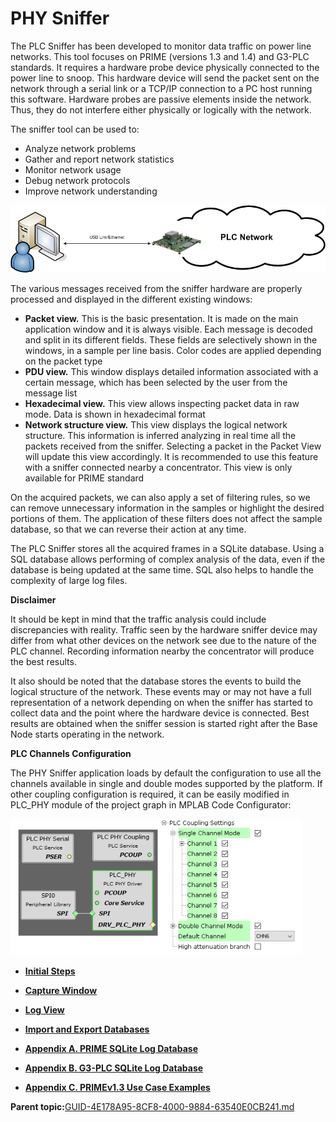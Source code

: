 # PHY Sniffer

The PLC Sniffer has been developed to monitor data traffic on power line networks. This tool focuses on PRIME \(versions 1.3 and 1.4\) and G3-PLC standards. It requires a hardware probe device physically connected to the power line to snoop. This hardware device will send the packet sent on the network through a serial link or a TCP/IP connection to a PC host running this software. Hardware probes are passive elements inside the network. Thus, they do not interfere either physically or logically with the network.

The sniffer tool can be used to:

-   Analyze network problems
-   Gather and report network statistics
-   Monitor network usage
-   Debug network protocols
-   Improve network understanding

![](GUID-9D088A0C-568C-481C-9F98-558309A69291-low.png "Sniffer Scheme")

The various messages received from the sniffer hardware are properly processed and displayed in the different existing windows:

-   **Packet view.** This is the basic presentation. It is made on the main application window and it is always visible. Each message is decoded and split in its different fields. These fields are selectively shown in the windows, in a sample per line basis. Color codes are applied depending on the packet type
-   **PDU view.** This window displays detailed information associated with a certain message, which has been selected by the user from the message list
-   **Hexadecimal view.** This view allows inspecting packet data in raw mode. Data is shown in hexadecimal format
-   **Network structure view.** This view displays the logical network structure. This information is inferred analyzing in real time all the packets received from the sniffer. Selecting a packet in the Packet View will update this view accordingly. It is recommended to use this feature with a sniffer connected nearby a concentrator. This view is only available for PRIME standard

On the acquired packets, we can also apply a set of filtering rules, so we can remove unnecessary information in the samples or highlight the desired portions of them. The application of these filters does not affect the sample database, so that we can reverse their action at any time.

The PLC Sniffer stores all the acquired frames in a SQLite database. Using a SQL database allows performing of complex analysis of the data, even if the database is being updated at the same time. SQL also helps to handle the complexity of large log files.

**Disclaimer**

It should be kept in mind that the traffic analysis could include discrepancies with reality. Traffic seen by the hardware sniffer device may differ from what other devices on the network see due to the nature of the PLC channel. Recording information nearby the concentrator will produce the best results.

It also should be noted that the database stores the events to build the logical structure of the network. These events may or may not have a full representation of a network depending on when the sniffer has started to collect data and the point where the hardware device is connected. Best results are obtained when the sniffer session is started right after the Base Node starts operating in the network.

**PLC Channels Configuration**

The PHY Sniffer application loads by default the configuration to use all the channels available in single and double modes supported by the platform. If other coupling configuration is required, it can be easily modified in PLC\_PHY module of the project graph in MPLAB Code Configurator:

![](GUID-DEAFFCBA-16FA-4E03-ADAD-45E28E741F52-low.png "Coupling Configuration in PLC_PHY Module")

-   **[Initial Steps](GUID-9575B70A-C7F8-4E9C-AE69-BB596643090F.md)**  

-   **[Capture Window](GUID-F7A45B4F-41B2-4AF9-84AA-839C4328E4A8.md)**  

-   **[Log View](GUID-02A0409B-737D-4B57-BADB-0ECC8AF4714C.md)**  

-   **[Import and Export Databases](GUID-65C1065C-E3CA-40BE-BB5B-0E8E7B074563.md)**  

-   **[Appendix A. PRIME SQLite Log Database](GUID-E1CA9326-26B7-4E63-85F7-0DB2EEAED286.md)**  

-   **[Appendix B. G3-PLC SQLite Log Database](GUID-B1D36D7B-7A26-4B4E-B5DB-E314EF9CEF9F.md)**  

-   **[Appendix C. PRIMEv1.3 Use Case Examples](GUID-373ECDE6-AFFD-44B5-AE97-7CF1A8FCC4AD.md)**  


**Parent topic:**[GUID-4E178A95-8CF8-4000-9884-63540E0CB241.md](GUID-4E178A95-8CF8-4000-9884-63540E0CB241.md)


